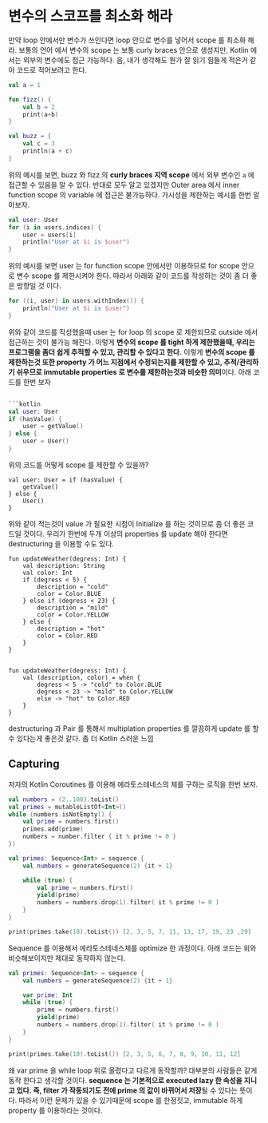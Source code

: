 # 변수의 스코프를 최소화 해라

만약 loop 안에서만 변수가 쓰인다면 loop 안으로 변수를 넣어서 scope 를 최소화 해라.
보통의 언어 에서 변수의 scope 는 보통 curly braces 안으로 생성지만, Kotlin 에서는 외부의 변수에도 접근 가능하다.
음, 내가 생각해도 뭔가 잘 읽기 힘들게 적은거 같아 코드로 적어보려고 한다.

```kotlin
val a = 1

fun fizz() {
    val b = 2
    print(a+b)
}

val buzz = {
    val c = 3
    println(a + c)
}
```

위의 예시를 보면, buzz 와 fizz 의 **curly braces 지역 scope** 에서 외부 변수인 `a` 에 접근할 수 있음을 알 수 있다. 
반대로 모두 알고 있겠지만 Outer area 에서 inner function scope 의 variable 에 접근은 불가능하다. 가시성을 제한하는 예시를 한번 알아보자.

```kotlin
val user: User
for (i in users.indices) {
    user = users[i]
    println("User at $i is $user")
}
```

위의 예시를 보면 user 는 for function scope 안에서만 이용하므로 for scope 안으로 변수 scope 를 제한시켜야 한다.
따라서 아래와 같이 코드를 작성하는 것이 좀 더 좋은 방향일 것 이다.

```kotlin
for ((i, user) in users.withIndex()) {
    println("User at $i is $user")    
}
```

위와 같이 코드를 작성했을때 user 는 for loop 의 scope 로 제한되므로 outside 에서 접근하는 것이 불가능 해진다. 
이렇게 **변수의 scope 를 tight 하게 제한했을때, 우리는 프로그램을 좀더 쉽게 추적할 수 있고, 관리할 수 있다고 한다.**
이렇게 **변수의 scope 를 제한하는것 또한 property 가 어느 지점에서 수정되는지를 제한할 수 있고, 추적/관리하기 쉬우므로 immutable properties 로 변수를 제한하는것과 비슷한 의미**이다. 아래 코드를 한번 보자


```kotlin

```kotlin
val user: User
if (hasValue) {
    user = getValue()
} else {
    user = User()
}
```

위의 코드를 어떻게 scope 를 제한할 수 있을까? 

```kotiln
val user: User = if (hasValue) {
    getValue()
} else {
    User()
}
```

위와 같이 적는것이 value 가 필요한 시점이 Initialize 를 하는 것이므로 좀 더 좋은 코드일 것이다.
우리가 한번에 두개 이상의 properties 를 update 해야 한다면 destructuring 을 이용할 수도 있다.

```kotiln
fun updateWeather(degress: Int) {
    val description: String
    val color: Int
    if (degress < 5) {
        description = "cold"
        color = Color.BLUE
    } else if (degress < 23) {
        description = "mild"
        color = Color.YELLOW
    } else {
        description = "hot"
        color = Color.RED
    }
}


fun updateWeather(degress: Int) {
    val (description, color) = when {
        degress < 5 -> "cold" to Color.BLUE
        degress < 23 -> "mild" to Color.YELLOW
        else -> "hot" to Color.RED
    }
}
```
destructuring 과 Pair 를 통해서 multiplation properties 를 깔끔하게 update 를 할 수 있다는게 좋은것 같다. 좀 더 Kotlin 스러운 느낌

## Capturing 

저자의 Kotlin Coroutines 를 이용해 에라토스테네스의 체를 구하는 로직을 한번 보자.

```kotlin
val numbers = (2..100).toList()
val primes = mutableListOf<Int>()
while (numbers.isNotEmpty() {
    val prime = numbers.first()
    primes.add(prime)
    numbers = number.filter { it % prime != 0 }
})

val primes: Sequence<Int> = sequence {
    val numbers = generateSequence(2) {it + 1}

    while (true) {
        val prime = numbers.first()
        yield(prime)
        numbers = numbers.drop(1).filter( it % prime != 0 )
    }
}

print(primes.take(10).toList()) [2, 3, 5, 7, 11, 13, 17, 19, 23 ,29]
```

Sequence 를 이용해서 에라토스테네스체를 optimize 한 과정이다. 아래 코드는 위와 비슷해보이지만 제대로 동작하지 않는다.

```kotlin
val primes: Sequence<Int> = sequence {
    val numbers = generateSequence(2) {it + 1}

    var prime: Int
    while (true) {
        prime = numbers.first()
        yield(prime)
        numbers = numbers.drop(1).filter( it % prime != 0 )
    }
}

print(primes.take(10).toList()) [2, 3, 5, 6, 7, 8, 9, 10, 11, 12]
```

왜 var prime 을 while loop 위로 올렸다고 다르게 동작할까? 대부분의 사람들은 같게 동작 한다고 생각할 것이다.
**sequence 는 기본적으로 executed lazy 한 속성을 지니고 있다. 즉, filter 가 작동되기도 전에 prime 의 값이 바뀌어서 저장**될 수 있다는 뜻이다. 따라서 이런 문제가 있을 수 있기때문에 scope 를 한정짓고, immutable 하게 property 를 이용하라는 것이다.